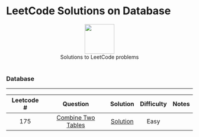 # LeetCode Solutions on Database

<p align="center">
    <img height=80 src="https://leetcode.com/static/webpack_bundles/images/logo-dark.e99485d9b.svg">
  <br> Solutions to LeetCode problems
  <br><br>
</p>


### Database
_____

|   Leetcode #  |  Question  |  Solution    | Difficulty | Notes | 
|:----:|:---:|:---:|:---:|:---:|
|  175  | [Combine Two Tables](https://leetcode.com/problems/combine-two-tables/)  | [Solution]()  |    Easy    |     |



